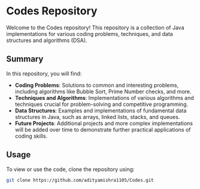 # Codes Repository

Welcome to the Codes repository! This repository is a collection of Java implementations for various coding problems, techniques, and data structures and algorithms (DSA). 

## Summary

In this repository, you will find:

- **Coding Problems**: Solutions to common and interesting problems, including algorithms like Bubble Sort, Prime Number checks, and more.
- **Techniques and Algorithms**: Implementations of various algorithms and techniques crucial for problem-solving and competitive programming.
- **Data Structures**: Examples and implementations of fundamental data structures in Java, such as arrays, linked lists, stacks, and queues.
- **Future Projects**: Additional projects and more complex implementations will be added over time to demonstrate further practical applications of coding skills.

## Usage

To view or use the code, clone the repository using:

```bash
git clone https://github.com/adityamishra1105/Codes.git

